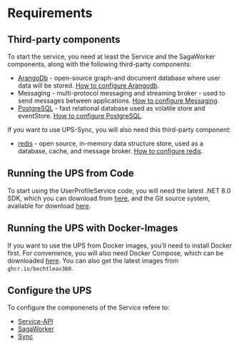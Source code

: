 # Requirements

## Third-party components
To start the service, you need at least the Service and the SagaWorker components, along with the following third-party components:

* [ArangoDb](https://www.arangodb.com/) - open-source graph-and document database where user data will be stored. [How to configure Arangodb](Configuration/DatabaseConnection.md#arangodb).
* Messaging - multi-protocol messaging and streaming broker - used to send messages between applications. [How to configure Messaging](Configuration/Messaging/index.md).
* [PostgreSQL](https://www.postgresql.org/) - fast relational database used as volatile store and eventStore. [How to configure PostgreSQL](Configuration/DatabaseConnection.md#postgresql).

If you want to use UPS-Sync, you will also need this third-party component:

* [redis](https://redis.com/) - open source, in-memory data structure store, used as a database, cache, and message broker. [How to configure redis](Configuration/Redis.md).

## Running the UPS from Code
To start using the UserProfileService code, you will need the latest .NET 8.0 SDK, which you can download from [here](https://dotnet.microsoft.com/en-us/download/dotnet/8.0), and the Git source system, available for download [here](https://git-scm.com/downloads).

## Running the UPS with Docker-Images
If you want to use the UPS from Docker images, you'll need to install Docker first. For convenience, you will also need Docker Compose, which can be downloaded [here](https://docs.docker.com/compose/install/). You can also get the latest images from `ghcr.io/bechtleav360`.

## Configure the UPS
To configure the componenets of the Service refere to:

* [Service-API](Configuration/Service/index.md)
* [SagaWorker](Configuration/SagaWorker/index.md)
* [Sync](Configuration/Sync/index.md)